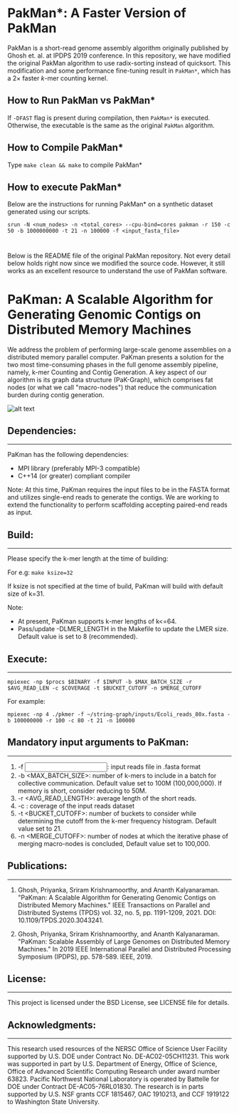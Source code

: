 # PakMan*: A Faster Version of PakMan

PakMan is a short-read genome assembly algorithm originally published by Ghosh et. al. at IPDPS 2019 conference. 
In this repository, we have modified the original PakMan algorithm to use radix-sorting instead of quicksort. 
This modification and some performance fine-tuning result in `PakMan*`, which has a $2\times$ faster $k$-mer counting kernel.

## How to Run PakMan vs PakMan*

If `-DFAST` flag is present during compilation, then `PakMan*` is executed. Otherwise, the executable is the same as the original `PakMan` algorithm.

## How to Compile PakMan*

Type `make clean && make` to compile PakMan* 

## How to execute PakMan*
Below are the instructions for running PakMan* on a synthetic dataset generated using our scripts.
```
srun -N <num_nodes> -n <total_cores> --cpu-bind=cores pakman -r 150 -c 50 -b 1000000000 -t 21 -n 100000 -f <input_fasta_file>
```

#

Below is the README file of the original PakMan repository. 
Not every detail below holds right now since we modified the source code.
However, it still works as an excellent resource to understand the use of PakMan software.

# PaKman: A Scalable Algorithm for Generating Genomic Contigs on Distributed Memory Machines

We address the problem of performing large-scale genome assemblies on a distributed memory parallel computer. PaKman presents a solution for the two most time-consuming phases in the full genome assembly pipeline, namely, k-mer Counting and Contig Generation. A key aspect of our algorithm is its graph data structure (PaK-Graph), which comprises fat nodes (or what we call "macro-nodes") that reduce the communication burden during contig generation.

![alt text](https://github.com/pnnl/pakman/blob/master/img/PaKman_schema.png?raw=true)

## Dependencies:
----------------
PaKman has the following dependencies:
* MPI library (preferably MPI-3 compatible)
* C++14 (or greater) compliant compiler

Note: 
At this time, PaKman requires the input files to be in the FASTA format and utilizes single-end reads to generate the contigs. We are working to extend the functionality to  perform scaffolding accepting paired-end reads as input. 


## Build: 
----------------
Please specify the k-mer length at the time of building:

For e.g: `make ksize=32`

If ksize is not specified at the time of build, PaKman will build with default size of k=31.

Note:
* At present, PaKman supports k-mer lengths of k<=64.
* Pass/update -DLMER_LENGTH in the Makefile to update the LMER size. Default value is set to 8 (recommended).


## Execute:
----------------
`mpiexec -np $procs $BINARY -f $INPUT -b $MAX_BATCH_SIZE -r $AVG_READ_LEN -c $COVERAGE -t $BUCKET_CUTOFF -n $MERGE_CUTOFF`

For example:

`mpiexec -np 4 ./pkmer -f ~/string-graph/inputs/Ecoli_reads_80x.fasta -b 100000000 -r 100 -c 80 -t 21 -n 100000`

## Mandatory input arguments to PaKman:
------------------------------
1. -f <INPUT>: input reads file in .fasta format
2. -b <MAX_BATCH_SIZE>: number of k-mers to include in a batch for collective communication. Default value set to 100M (100,000,000). If memory is short, consider reducing to 50M.
3. -r <AVG_READ_LENGTH>: average length of the short reads.
4. -c <COVERAGE>: coverage of the input reads dataset
5. -t <BUCKET_CUTOFF>: number of buckets to consider while determining the cutoff from the k-mer frequency histogram. Default value set to 21.
6. -n <MERGE_CUTOFF>: number of nodes at which the iterative phase of merging macro-nodes is concluded, Default value set to 100,000.

## Publications:
---------------
1) Ghosh, Priyanka, Sriram Krishnamoorthy, and Ananth Kalyanaraman. "PaKman: A Scalable Algorithm for Generating Genomic Contigs on Distributed Memory Machines." IEEE Transactions on Parallel and Distributed Systems (TPDS) vol. 32, no. 5, pp. 1191-1209, 2021. DOI: 10.1109/TPDS.2020.3043241. 

2) Ghosh, Priyanka, Sriram Krishnamoorthy, and Ananth Kalyanaraman. "PaKman: Scalable Assembly of Large Genomes on Distributed Memory Machines." In 2019 IEEE International Parallel and Distributed Processing Symposium (IPDPS), pp. 578-589. IEEE, 2019.

## License:
-----------
This project is licensed under the BSD License, see LICENSE file for details.

## Acknowledgments:
------------------
This research used resources of the NERSC Office of Science User Facility supported by U.S. DOE under Contract No. DE-AC02-05CH11231. 
This work was supported in part by U.S. Department of Energy, Office of Science, Office of Advanced Scientific Computing Research 
under award number 63823. Pacific Northwest National Laboratory is operated by Battelle for DOE under Contract DE-AC05-76RL01830. 
The research is in parts supported by U.S. NSF grants CCF 1815467, OAC 1910213, and CCF 1919122 to Washington State University.

